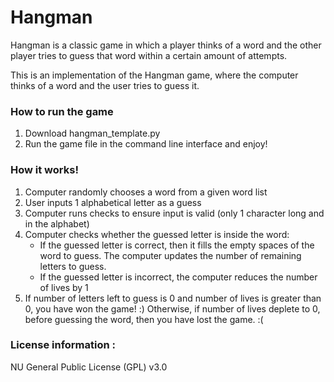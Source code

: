 # Hangman
Hangman is a classic game in which a player thinks of a word and the other player tries to guess that word within a certain amount of attempts.

This is an implementation of the Hangman game, where the computer thinks of a word and the user tries to guess it. 

### How to run the game

1. Download hangman_template.py 
2. Run the game file in the command line interface and enjoy! 



### How it works!
1. Computer randomly chooses a word from a given word list
2. User inputs 1 alphabetical letter as a guess 
3. Computer runs checks to ensure input is valid (only 1 character long and in the alphabet)
4. Computer checks whether the guessed letter is inside the word:
    - If the guessed letter is correct, then it fills the empty spaces of the word to guess. The computer updates the number of remaining letters to guess. 
    - If the guessed letter is incorrect, the computer reduces the number of lives by 1   
5. If number of letters left to guess is 0 and number of lives is greater than 0, you have won the game! :) 
Otherwise, if number of lives deplete to 0, before guessing the word, then you have lost the game. :(





### License information : 
NU General Public License (GPL) v3.0

